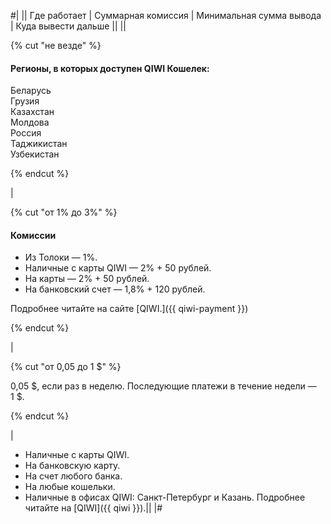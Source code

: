 #|
|| Где работает | Суммарная комиссия | Минимальная сумма вывода | Куда вывести дальше ||
|| 

{% cut "не везде" %}

#### Регионы, в которых доступен QIWI Кошелек:

Беларусь  
Грузия  
Казахстан  
Молдова  
Россия  
Таджикистан  
Узбекистан

{% endcut %}

 | 

{% cut "от 1% до 3%" %}

#### Комиссии

- Из Толоки — 1%.
- Наличные с карты QIWI — 2% + 50 рублей.
- На карты — 2% + 50 рублей.
- На банковский счет — 1,8% + 120 рублей.

Подробнее читайте на сайте [QIWI.]({{ qiwi-payment }})

{% endcut %}

 | 

{% cut "от 0,05 до 1 $" %}

0,05 \$, если раз в неделю. Последующие платежи в течение недели — 1 \$.

{% endcut %}

 | 
- Наличные с карты QIWI.
- На банковскую карту.
- На счет любого банка.
- На любые кошельки.
- Наличные в офисах QIWI: Санкт-Петербург и Казань.
 Подробнее читайте на [QIWI]({{ qiwi }}).||
 |#


